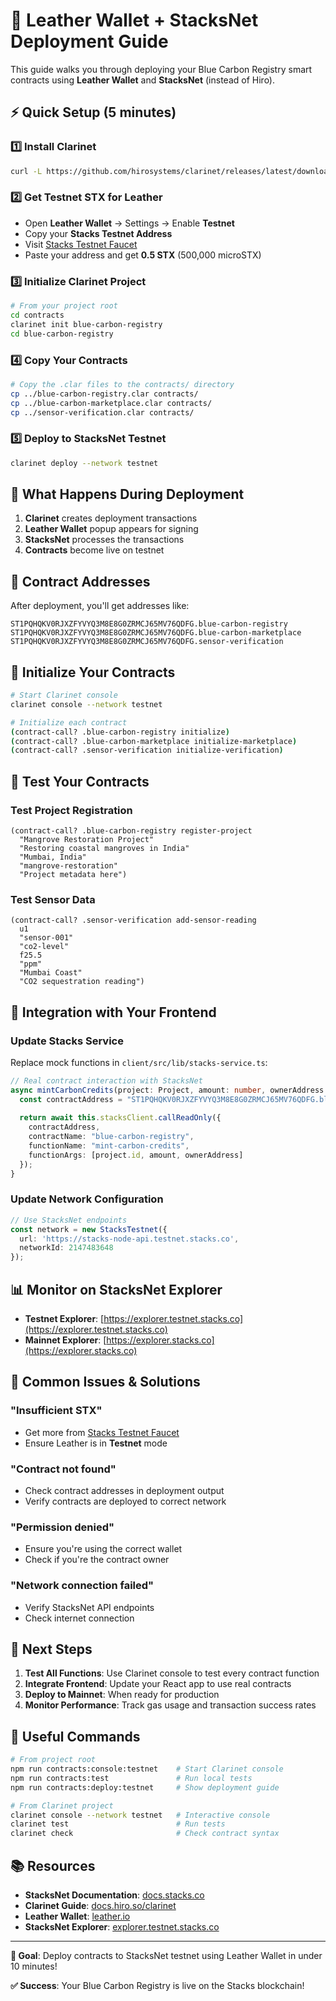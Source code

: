 # 🚀 Leather Wallet + StacksNet Deployment Guide

This guide walks you through deploying your Blue Carbon Registry smart contracts using **Leather Wallet** and **StacksNet** (instead of Hiro).

## ⚡ Quick Setup (5 minutes)

### 1️⃣ **Install Clarinet**
```bash
curl -L https://github.com/hirosystems/clarinet/releases/latest/download/clarinet-install.sh | bash
```

### 2️⃣ **Get Testnet STX for Leather**
- Open **Leather Wallet** → Settings → Enable **Testnet**
- Copy your **Stacks Testnet Address**
- Visit [Stacks Testnet Faucet](https://faucet.testnet.hiro.so)
- Paste your address and get **0.5 STX** (500,000 microSTX)

### 3️⃣ **Initialize Clarinet Project**
```bash
# From your project root
cd contracts
clarinet init blue-carbon-registry
cd blue-carbon-registry
```

### 4️⃣ **Copy Your Contracts**
```bash
# Copy the .clar files to the contracts/ directory
cp ../blue-carbon-registry.clar contracts/
cp ../blue-carbon-marketplace.clar contracts/
cp ../sensor-verification.clar contracts/
```

### 5️⃣ **Deploy to StacksNet Testnet**
```bash
clarinet deploy --network testnet
```

## 🔧 What Happens During Deployment

1. **Clarinet** creates deployment transactions
2. **Leather Wallet** popup appears for signing
3. **StacksNet** processes the transactions
4. **Contracts** become live on testnet

## 📍 Contract Addresses

After deployment, you'll get addresses like:
```
ST1PQHQKV0RJXZFYVYQ3M8E8G0ZRMCJ65MV76QDFG.blue-carbon-registry
ST1PQHQKV0RJXZFYVYQ3M8E8G0ZRMCJ65MV76QDFG.blue-carbon-marketplace  
ST1PQHQKV0RJXZFYVYQ3M8E8G0ZRMCJ65MV76QDFG.sensor-verification
```

## 🚀 Initialize Your Contracts

```bash
# Start Clarinet console
clarinet console --network testnet

# Initialize each contract
(contract-call? .blue-carbon-registry initialize)
(contract-call? .blue-carbon-marketplace initialize-marketplace)
(contract-call? .sensor-verification initialize-verification)
```

## 🧪 Test Your Contracts

### Test Project Registration
```clarity
(contract-call? .blue-carbon-registry register-project 
  "Mangrove Restoration Project" 
  "Restoring coastal mangroves in India" 
  "Mumbai, India" 
  "mangrove-restoration" 
  "Project metadata here")
```

### Test Sensor Data
```clarity
(contract-call? .sensor-verification add-sensor-reading 
  u1 
  "sensor-001" 
  "co2-level" 
  f25.5 
  "ppm" 
  "Mumbai Coast" 
  "CO2 sequestration reading")
```

## 🔗 Integration with Your Frontend

### Update Stacks Service
Replace mock functions in `client/src/lib/stacks-service.ts`:

```typescript
// Real contract interaction with StacksNet
async mintCarbonCredits(project: Project, amount: number, ownerAddress: string) {
  const contractAddress = "ST1PQHQKV0RJXZFYVYQ3M8E8G0ZRMCJ65MV76QDFG.blue-carbon-registry";
  
  return await this.stacksClient.callReadOnly({
    contractAddress,
    contractName: "blue-carbon-registry",
    functionName: "mint-carbon-credits",
    functionArgs: [project.id, amount, ownerAddress]
  });
}
```

### Update Network Configuration
```typescript
// Use StacksNet endpoints
const network = new StacksTestnet({ 
  url: 'https://stacks-node-api.testnet.stacks.co',
  networkId: 2147483648
});
```

## 📊 Monitor on StacksNet Explorer

- **Testnet Explorer**: [https://explorer.testnet.stacks.co](https://explorer.testnet.stacks.co)
- **Mainnet Explorer**: [https://explorer.stacks.co](https://explorer.stacks.co)

## 🚨 Common Issues & Solutions

### "Insufficient STX"
- Get more from [Stacks Testnet Faucet](https://faucet.testnet.hiro.so)
- Ensure Leather is in **Testnet** mode

### "Contract not found"
- Check contract addresses in deployment output
- Verify contracts are deployed to correct network

### "Permission denied"
- Ensure you're using the correct wallet
- Check if you're the contract owner

### "Network connection failed"
- Verify StacksNet API endpoints
- Check internet connection

## 🎯 Next Steps

1. **Test All Functions**: Use Clarinet console to test every contract function
2. **Integrate Frontend**: Update your React app to use real contracts
3. **Deploy to Mainnet**: When ready for production
4. **Monitor Performance**: Track gas usage and transaction success rates

## 🔗 Useful Commands

```bash
# From project root
npm run contracts:console:testnet    # Start Clarinet console
npm run contracts:test               # Run local tests
npm run contracts:deploy:testnet     # Show deployment guide

# From Clarinet project
clarinet console --network testnet   # Interactive console
clarinet test                        # Run tests
clarinet check                       # Check contract syntax
```

## 📚 Resources

- **StacksNet Documentation**: [docs.stacks.co](https://docs.stacks.co/)
- **Clarinet Guide**: [docs.hiro.so/clarinet](https://docs.hiro.so/clarinet)
- **Leather Wallet**: [leather.io](https://leather.io)
- **StacksNet Explorer**: [explorer.testnet.stacks.co](https://explorer.testnet.stacks.co)

---

**🎯 Goal**: Deploy contracts to StacksNet testnet using Leather Wallet in under 10 minutes!

**✅ Success**: Your Blue Carbon Registry is live on the Stacks blockchain!
